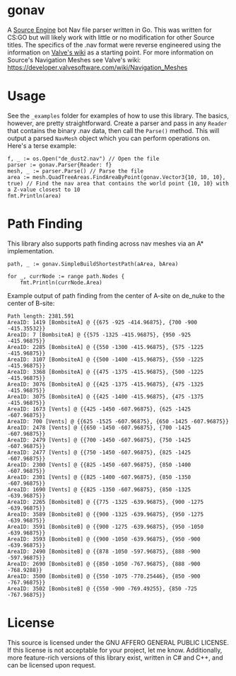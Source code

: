 # gonav
A [Source Engine](https://en.wikipedia.org/wiki/Source_(game_engine)) bot Nav file parser written in Go. This was written for CS:GO but will likely work with little or no modification for other Source titles. The specifics of the .nav format were reverse engineered using the information on [Valve's wiki](https://developer.valvesoftware.com/wiki/NAV) as a starting point. For more information on Source's Navigation Meshes see Valve's wiki: https://developer.valvesoftware.com/wiki/Navigation_Meshes

# Usage
See the `_examples` folder for examples of how to use this library. The basics, however, are pretty straightforward. Create a parser and pass in any `Reader` that contains the binary .nav data, then call the `Parse()` method. This will output a parsed `NavMesh` object which you can perform operations on. Here's a terse example:

```
f, _ := os.Open("de_dust2.nav") // Open the file
parser := gonav.Parser{Reader: f}
mesh, _ := parser.Parse() // Parse the file
area := mesh.QuadTreeAreas.FindAreaByPoint(gonav.Vector3{10, 10, 10}, true) // Find the nav area that contains the world point {10, 10} with a Z-value closest to 10
fmt.Println(area)
```

# Path Finding
This library also supports path finding across nav meshes via an A* implementation.

```
path, _ := gonav.SimpleBuildShortestPath(aArea, bArea)

for _, currNode := range path.Nodes {
	fmt.Println(currNode.Area)
```

Example output of path finding from the center of A-site on de_nuke to the center of B-site:
```
Path length: 2381.591
AreaID: 1419 [BombsiteA] @ {{675 -925 -414.96875}, {700 -900 -415.35532}}
AreaID: 7 [BombsiteA] @ {{575 -1325 -415.96875}, {950 -925 -415.96875}}
AreaID: 2285 [BombsiteA] @ {{550 -1300 -415.96875}, {575 -1225 -415.96875}}
AreaID: 3107 [BombsiteA] @ {{500 -1400 -415.96875}, {550 -1225 -415.96875}}
AreaID: 3368 [BombsiteA] @ {{475 -1375 -415.96875}, {500 -1225 -415.96875}}
AreaID: 3076 [BombsiteA] @ {{425 -1375 -415.96875}, {475 -1325 -415.96875}}
AreaID: 3075 [BombsiteA] @ {{425 -1400 -415.96875}, {475 -1375 -415.96875}}
AreaID: 1673 [Vents] @ {{425 -1450 -607.96875}, {625 -1425 -607.96875}}
AreaID: 700 [Vents] @ {{625 -1525 -607.96875}, {650 -1425 -607.96875}}
AreaID: 2478 [Vents] @ {{650 -1450 -607.96875}, {700 -1425 -607.96875}}
AreaID: 2479 [Vents] @ {{700 -1450 -607.96875}, {750 -1425 -607.96875}}
AreaID: 2477 [Vents] @ {{750 -1450 -607.96875}, {825 -1425 -607.96875}}
AreaID: 2300 [Vents] @ {{825 -1450 -607.96875}, {850 -1400 -607.96875}}
AreaID: 2301 [Vents] @ {{825 -1400 -607.96875}, {850 -1350 -607.96875}}
AreaID: 1690 [Vents] @ {{825 -1350 -607.96875}, {850 -1325 -639.96875}}
AreaID: 2265 [BombsiteB] @ {{775 -1325 -639.96875}, {900 -1275 -639.96875}}
AreaID: 3589 [BombsiteB] @ {{900 -1325 -639.96875}, {950 -1275 -639.96875}}
AreaID: 3591 [BombsiteB] @ {{900 -1275 -639.96875}, {950 -1050 -639.96875}}
AreaID: 3593 [BombsiteB] @ {{900 -1050 -639.96875}, {950 -900 -639.96875}}
AreaID: 2490 [BombsiteB] @ {{878 -1050 -597.96875}, {888 -900 -597.96875}}
AreaID: 2690 [BombsiteB] @ {{850 -1050 -767.96875}, {888 -900 -768.9288}}
AreaID: 3500 [BombsiteB] @ {{550 -1075 -770.25446}, {850 -900 -767.96875}}
AreaID: 3502 [BombsiteB] @ {{550 -900 -769.49255}, {850 -725 -767.96875}}
```

# License
This source is licensed under the GNU AFFERO GENERAL PUBLIC LICENSE. If this license is not acceptable for your project, let me know. Additionally, more feature-rich versions of this library exist, written in C# and C++, and can be licensed upon request.
